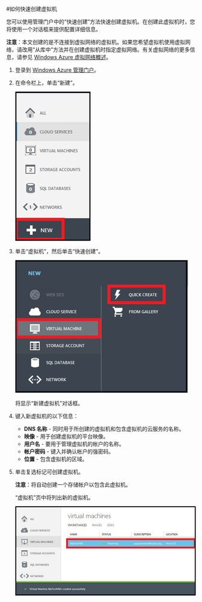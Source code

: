 <properties writer="kathydav" editor="tysonn" manager="jeffreyg" />
<tags ms.service=""
    ms.date=""
    wacn.date="04/11/2015"
    /> 

#如何快速创建虚拟机

您可以使用管理门户中的“快速创建”方法快速创建虚拟机。在创建此虚拟机时，您将使用一个对话框来提供配置详细信息。

**注意**：本文创建的是不连接到虚拟网络的虚拟机。如果您希望虚拟机使用虚拟网络，请改用“从库中”方法并在创建虚拟机时指定虚拟网络。有关虚拟网络的更多信息，请参见 [Windows Azure 虚拟网络概述](http://go.microsoft.com/fwlink/p/?LinkID=294063)。

1. 登录到 [Windows Azure 管理门户](http://manage.windowsazure.com)。

2. 在命令栏上，单击“新建”。

	![新建虚拟机](./media/howto-quick-create-vm/create.png)

3. 单击“虚拟机”，然后单击“快速创建”。

	![快速创建新的虚拟机](./media/howto-quick-create-vm/createquick.png)

	将显示“新建虚拟机”对话框。

4. 键入新虚拟机的以下信息：

	- **DNS 名称** - 同时用于所创建的虚拟机和包含虚拟机的云服务的名称。
	- **映像** - 用于创建虚拟机的平台映像。
	- **用户名** - 要用于管理虚拟机的帐户的名称。
	- **帐户密码** - 键入并确认帐户的强密码。
	- **位置** - 包含虚拟机的区域。

5. 单击复选标记可创建虚拟机。

	**注意**：将自动创建一个存储帐户以包含此虚拟机。

	“虚拟机”页中将列出新的虚拟机。

	![成功创建虚拟机](./media/howto-quick-create-vm/vmsuccesswindows.png)


